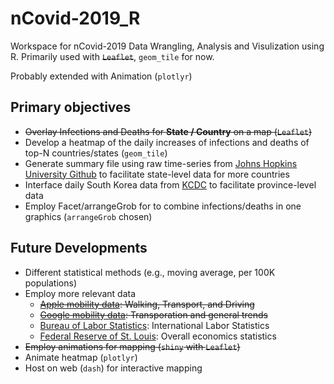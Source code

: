 # nCovid-2019_R

Workspace for nCovid-2019 Data Wrangling, Analysis and Visulization using R.
Primarily used with ~~`Leaflet`~~, `geom_tile` for now.

Probably extended with Animation (`plotlyr`)

## Primary objectives
* ~~Overlay Infections and Deaths for **State / Country** on a map (`Leaflet`)~~
* Develop a heatmap of the daily increases of infections and deaths of top-N countries/states (`geom_tile`)
* Generate summary file using raw time-series from [Johns Hopkins University Github](https://github.com/CSSEGISandData/COVID-19) to facilitate state-level data for more countries
* Interface daily South Korea data from [KCDC](http://ncov.mohw.go.kr/) to facilitate province-level data
* Employ Facet/arrangeGrob for to combine infections/deaths in one graphics (`arrangeGrob` chosen)

## Future Developments
* Different statistical methods (e.g., moving average, per 100K populations)
* Employ more relevant data
  * ~~[Apple mobility data](http://apple.com/covid19/mobility): Walking, Transport, and Driving~~
  * ~~[Google mobility data](https://www.google.com/covid19/mobility/): Transporation and general trends~~
  * [Bureau of Labor Statistics](https://www.bls.gov/covid19/home.htm): International Labor Statistics
  * [Federal Reserve of St. Louis](https://research.stlouisfed.org/resources/covid-19/): Overall economics statistics
* ~~Employ animations for mapping (`shiny` with `Leaflet`)~~
* Animate heatmap (`plotlyr`)
* Host on web (`dash`) for interactive mapping
